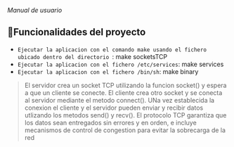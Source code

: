 <em> Manual de usuario </em>

## :hammer:Funcionalidades del proyecto

- `Ejecutar la aplicacion con el comando make usando el fichero ubicado dentro del directorio `: make socketsTCP 
- `Ejecutar la aplicacion con el fichero /etc/services`: make services 
- `Ejecutar la aplicacion con el fichero /bin/sh`: make binary 

<blockquote><p>  El servidor crea un socket TCP utilizando la funcion socket() y espera a que un cliente se conecte. El cliente crea otro socket y se conecta al servidor mediante el metodo connect(). UNa vez establecida la conexion el cliente y el servidor pueden enviar y recibir datos utlizando los metodos send() y recv(). El protocolo TCP garantiza que los datos sean entregados sin errores y en orden, e incluye mecanismos de control de congestion para evitar la sobrecarga de la red   </p></blockquote>






